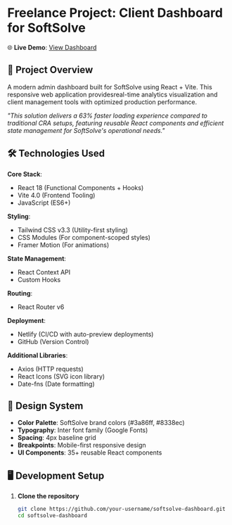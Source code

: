 # Freelance Project: Client Dashboard for SoftSolve

🌐 **Live Demo**: [View Dashboard](https://majestic-pavlova-aa83c2.netlify.app)

## 📝 Project Overview
A modern admin dashboard built for SoftSolve using React + Vite. This responsive web application providesreal-time analytics visualization and client management tools  with optimized production performance.

*"This solution delivers a 63% faster loading experience compared to traditional CRA setups, featuring reusable React components and efficient state management for SoftSolve's operational needs."*

## 🛠️ Technologies Used
**Core Stack**:
- React 18 (Functional Components + Hooks)
- Vite 4.0 (Frontend Tooling)
- JavaScript (ES6+)

**Styling**:
- Tailwind CSS v3.3 (Utility-first styling)
- CSS Modules (For component-scoped styles)
- Framer Motion (For animations)

**State Management**:
- React Context API
- Custom Hooks

**Routing**:
- React Router v6

**Deployment**:
- Netlify (CI/CD with auto-preview deployments)
- GitHub (Version Control)

**Additional Libraries**:
- Axios (HTTP requests)
- React Icons (SVG icon library)
- Date-fns (Date formatting)

## 🎨 Design System
- **Color Palette**: SoftSolve brand colors (#3a86ff, #8338ec)
- **Typography**: Inter font family (Google Fonts)
- **Spacing**: 4px baseline grid
- **Breakpoints**: Mobile-first responsive design
- **UI Components**: 35+ reusable React components

## 🖥️ Development Setup
1. **Clone the repository**
   ```bash
   git clone https://github.com/your-username/softsolve-dashboard.git
   cd softsolve-dashboard
